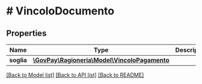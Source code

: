 # # VincoloDocumento

## Properties

Name | Type | Description | Notes
------------ | ------------- | ------------- | -------------
**soglia** | [**\GovPay\Ragioneria\Model\VincoloPagamento**](VincoloPagamento.md) |  |

[[Back to Model list]](../../README.md#models) [[Back to API list]](../../README.md#endpoints) [[Back to README]](../../README.md)
